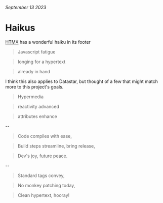 _September 13 2023_

# Haikus

[HTMX](https://htmx.org/) has a wonderful haiku in its footer

> Javascript fatigue

> longing for a hypertext

> already in hand

I think this also applies to Datastar, but thought of a few that might match more to this project's goals.

> Hypermedia

> reactivity advanced

> attributes enhance

--

> Code compiles with ease,

> Build steps streamline, bring release,

> Dev's joy, future peace.

--

> Standard tags convey,

> No monkey patching today,

> Clean hypertext, hooray!
